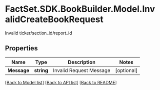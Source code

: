 # FactSet.SDK.BookBuilder.Model.InvalidCreateBookRequest
Invalid ticker/section_id/report_id

## Properties

Name | Type | Description | Notes
------------ | ------------- | ------------- | -------------
**Message** | **string** | Invalid Request Message | [optional] 

[[Back to Model list]](../README.md#documentation-for-models) [[Back to API list]](../README.md#documentation-for-api-endpoints) [[Back to README]](../README.md)

